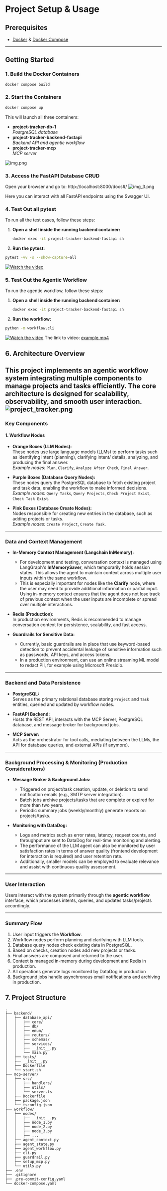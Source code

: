 # Project Setup & Usage

## Prerequisites

- [Docker](https://www.docker.com/get-started) & [Docker Compose](https://docs.docker.com/compose/install/)

---

## Getting Started

### 1. **Build the Docker Containers**
```bash
docker compose build
```

### 2. **Start the Containers**
```bash
docker compose up
```

This will launch all three containers:
- **project-tracker-db-1**  
  _PostgreSQL database_
- **project-tracker-backend-fastapi**  
  _Backend API and agentic workflow_
- **project-tracker-mcp**  
  _MCP server_

![img.png](img.png)
### 3. **Access the FastAPI Database CRUD**
Open your browser and go to:
http://localhost:8000/docs#/
![img_3.png](img_3.png)

Here you can interact with all FastAPI endpoints using the Swagger UI.

### 4. **Test Out all pytest**
To run all the test cases, follow these steps:

1. **Open a shell inside the running backend container:**
   ```bash
   docker exec -it project-tracker-backend-fastapi sh
   ```
2. **Run the pytest:**
```bash
pytest -vv -s --show-capture=all
```

[![Watch the video](img_2.png)](pytest.mp4)

### 5. **Test Out the Agentic Workflow**
To run the agentic workflow, follow these steps:

1. **Open a shell inside the running backend container:**
   ```bash
   docker exec -it project-tracker-backend-fastapi sh
   ```
2. **Run the workflow:**
```bash
python -m workflow.cli
```

[![Watch the video](img_1.png)](example.mp4)
The link to video: [example.mp4](example.mp4)

## 6. **Architecture Overview**

This project implements an agentic workflow system integrating multiple components to manage projects and tasks efficiently. The core architecture is designed for scalability, observability, and smooth user interaction.
![project_tracker.png](project_tracker.png)
---

### Key Components

#### 1. Workflow Nodes

- **Orange Boxes (LLM Nodes):**  
  These nodes use large language models (LLMs) to perform tasks such as identifying intent (planning), clarifying intent/ details, analyzing, and producing the final answer.  
  _Example nodes:_ `Plan`, `Clarify`, `Analyze After Check`, `Final Answer`.

- **Purple Boxes (Database Query Nodes):**  
  These nodes query the PostgreSQL database to fetch existing project and task data, enabling the workflow to make informed decisions.  
  _Example nodes:_ `Query Tasks`, `Query Projects`, `Check Project Exist`, `Check Task Exist`.

- **Pink Boxes (Database Create Nodes):**  
  Nodes responsible for creating new entries in the database, such as adding projects or tasks.  
  _Example nodes:_ `Create Project`, `Create Task`.

---

### Data and Context Management

- **In-Memory Context Management (Langchain InMemory):**  
  - For development and testing, conversation context is managed using LangGraph's **InMemorySaver**, which temporarily holds session states. This allows the agent to maintain context across multiple user inputs within the same workflow.
  - This is especially important for nodes like the **Clarify** node, where the user may need to provide additional information or partial input. Using in-memory context ensures that the agent does not lose track of previous context when the user inputs are incomplete or spread over multiple interactions.

- **Redis (Production):**  
  In production environments, Redis is recommended to manage conversation context for persistence, scalability, and fast access.


- **Guardrails for Sensitive Data:**
  - Currently, basic guardrails are in place that use keyword-based detection to prevent accidental leakage of sensitive information such as passwords, API keys, and access tokens.
  - In a production environment, can use an online streaming ML model to redact PII, for example using Microsoft Presidio.


---

### Backend and Data Persistence

- **PostgreSQL:**  
  Serves as the primary relational database storing `Project` and `Task` entities, queried and updated by workflow nodes.

- **FastAPI Backend:**  
  Hosts the REST API, interacts with the MCP Server, PostgreSQL database, and message broker for background jobs.

- **MCP Server:**  
  Acts as the orchestrator for tool calls, mediating between the LLMs, the API for database queries, and external APIs (if anymore).

---

### Background Processing & Monitoring (Production Considerations)

- **Message Broker & Background Jobs:**  
  - Triggered on project/task creation, update, or deletion to send notification emails (e.g., SMTP server integration).  
  - Batch jobs archive projects/tasks that are complete or expired for more than two years.  
  - Periodic summary jobs (weekly/monthly) generate reports on projects/tasks.

- **Monitoring with DataDog:**
  - Logs and metrics such as error rates, latency, request counts, and throughput are sent to DataDog for real-time monitoring and alerting. 
  - The performance of the LLM agent can also be monitored by user satisfaction rates in terms of answer quality (frontend development for interaction is required) and user retention rate. 
  - Additionally, smaller models can be employed to evaluate relevance and assist with continuous quality assessment.

---

### User Interaction

Users interact with the system primarily through the **agentic workflow** interface, which processes intents, queries, and updates tasks/projects accordingly.

---

### Summary Flow

1. User input triggers the **Workflow**.  
2. Workflow nodes perform planning and clarifying with LLM tools.  
3. Database query nodes check existing data in PostgreSQL.  
4. Based on checks, creation nodes add new projects or tasks.  
5. Final answers are composed and returned to the user.  
6. Context is managed in-memory during development and Redis in production.  
7. All operations generate logs monitored by DataDog in production
8. Background jobs handle asynchronous email notifications and archiving in production.



## 7. Project Structure

```plaintext
.
├── backend/
│   ├── database_api/
│   │   ├── core/
│   │   ├── db/
│   │   ├── enum/
│   │   ├── routers/
│   │   ├── schemas/
│   │   ├── services/
│   │   ├── __init__.py
│   │   └── main.py
│   ├── tests/
│   ├── __init__.py
│   ├── Dockerfile
│   └── start.sh
├── mcp-server/
│   ├── src/
│   │   ├── handlers/
│   │   ├── utils/
│   │   └── server.ts
│   ├── Dockerfile
│   ├── package.json
│   └── tsconfig.json
├── workflow/
│   ├── nodes/
│   │   ├── __init__.py
│   │   ├── node_1.py
│   │   ├── node_2.py
│   │   ├── node_3.py
│   │   ├── ...
│   ├── agent_context.py
│   ├── agent_state.py
│   ├── agent_workflow.py
│   ├── cli.py
│   ├── guardrail.py
│   ├── setup_mcp.py
│   └── utils.py
├── .env
├── .gitignore
├── .pre-commit-config.yaml
└── docker-compose.yaml
